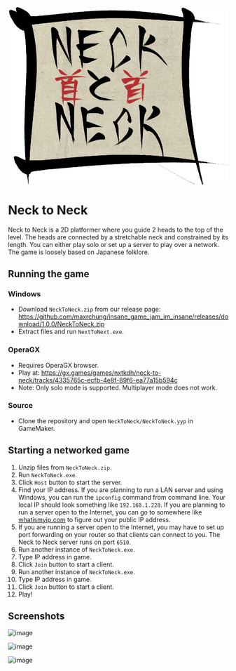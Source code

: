 <p align="center">
<a href="https://github.com/maxrchung/insane_game_jam_im_insane/releases/tag/1.0.0">
<img src="https://raw.githubusercontent.com/maxrchung/insane_game_jam_im_insane/main/UIButtons/NeckLogo.png" width="500">
</a>
</p>

# Neck to Neck

Neck to Neck is a 2D platformer where you guide 2 heads to the top of the level. The heads are connected by a stretchable neck and constrained by its length. You can either play solo or set up a server to play over a network. The game is loosely based on Japanese folklore.

## Running the game

### Windows

- Download `NeckToNeck.zip` from our release page: https://github.com/maxrchung/insane_game_jam_im_insane/releases/download/1.0.0/NeckToNeck.zip
- Extract files and run `NextToNext.exe`.

### OperaGX

- Requires OperaGX browser.
- Play at: https://gx.games/games/nxtkdh/neck-to-neck/tracks/4335765c-ecfb-4e8f-89f6-ea77a15b594c
- Note: Only solo mode is supported. Multiplayer mode does not work.

### Source

- Clone the repository and open `NeckToNeck/NeckToNeck.yyp` in GameMaker.

## Starting a networked game

1. Unzip files from `NeckToNeck.zip`.
2. Run `NeckToNeck.exe`.
3. Click `Host` button to start the server.
4. Find your IP address. If you are planning to run a LAN server and using Windows, you can run the `ipconfig` command from command line. Your local IP should look something like `192.168.1.228`. If you are planning to run a server open to the Internet, you can go to somewhere like [whatismyip.com](https://www.whatismyip.com) to figure out your public IP address.
5. If you are running a server open to the Internet, you may have to set up port forwarding on your router so that clients can connect to you. The Neck to Neck server runs on port `6510`.
6. Run another instance of `NeckToNeck.exe`.
7. Type IP address in game.
8. Click `Join` button to start a client.
9. Run another instance of `NeckToNeck.exe`.
10. Type IP address in game.
11. Click `Join` button to start a client.
12. Play!

## Screenshots

![image](https://user-images.githubusercontent.com/3955187/188788061-ed471806-8ec5-4d01-8c94-78d9b90429d2.png)

![image](https://user-images.githubusercontent.com/3955187/188788079-bfe5cc99-e928-4d89-95a6-ccfee57ed543.png)

![image](https://user-images.githubusercontent.com/3955187/188788108-97c41340-84b6-4445-bf52-348febfcbb35.png)


